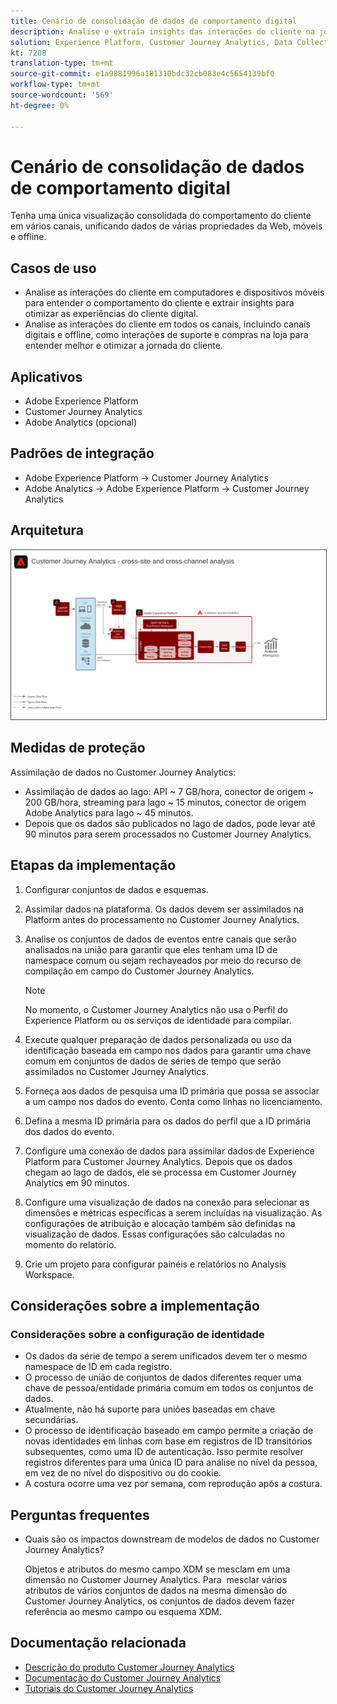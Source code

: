 ```yaml
---
title: Cenário de consolidação de dados de comportamento digital
description: Analise e extraia insights das interações do cliente na jornada do cliente.
solution: Experience Platform, Customer Journey Analytics, Data Collection
kt: 7208
translation-type: tm+mt
source-git-commit: e1a9881996a181310bdc32cb083e4c5654139bf0
workflow-type: tm+mt
source-wordcount: '569'
ht-degree: 0%

---
```



# Cenário de consolidação de dados de comportamento digital

Tenha uma única visualização consolidada do comportamento do cliente em vários canais, unificando dados de várias propriedades da Web, móveis e offline.

## Casos de uso

* Analise as interações do cliente em computadores e dispositivos móveis para entender o comportamento do cliente e extrair insights para otimizar as experiências do cliente digital.
* Analise as interações do cliente em todos os canais, incluindo canais digitais e offline, como interações de suporte e compras na loja para entender melhor e otimizar a jornada do cliente. 

## Aplicativos

* Adobe Experience Platform
* Customer Journey Analytics
* Adobe Analytics (opcional)

## Padrões de integração

* Adobe Experience Platform → Customer Journey Analytics
* Adobe Analytics → Adobe Experience Platform → Customer Journey Analytics

## Arquitetura

<img src="assets/CJA.svg" alt="Arquitetura de referência para o Customer Journey Analytics Blueprint" style="border:1px solid #4a4a4a" />

## Medidas de proteção

Assimilação de dados no Customer Journey Analytics:

* Assimilação de dados ao lago: API ~ 7 GB/hora, conector de origem ~ 200 GB/hora, streaming para lago ~ 15 minutos, conector de origem Adobe Analytics para lago ~ 45 minutos.
* Depois que os dados são publicados no lago de dados, pode levar até 90 minutos para serem processados no Customer Journey Analytics.

## Etapas da implementação

1. Configurar conjuntos de dados e esquemas.
1. Assimilar dados na plataforma.
Os dados devem ser assimilados na Platform antes do processamento no Customer Journey Analytics.
1. Analise os conjuntos de dados de eventos entre canais que serão analisados na união para garantir que eles tenham uma ID de namespace comum ou sejam rechaveados por meio do recurso de compilação em campo do Customer Journey Analytics. 

   >[!NOTE]
   >
   >No momento, o Customer Journey Analytics não usa o Perfil do Experience Platform ou os serviços de identidade para compilar.

1. Execute qualquer preparação de dados personalizada ou uso da identificação baseada em campo nos dados para garantir uma chave comum em conjuntos de dados de séries de tempo que serão assimilados no Customer Journey Analytics.
1. Forneça aos dados de pesquisa uma ID primária que possa se associar a um campo nos dados do evento. Conta como linhas no licenciamento.
1. Defina a mesma ID primária para os dados do perfil que a ID primária dos dados do evento.
1. Configure uma conexão de dados para assimilar dados de Experience Platform para Customer Journey Analytics. Depois que os dados chegam ao lago de dados, ele se processa em Customer Journey Analytics em 90 minutos.
1. Configure uma visualização de dados na conexão para selecionar as dimensões e métricas específicas a serem incluídas na visualização. As configurações de atribuição e alocação também são definidas na visualização de dados. Essas configurações são calculadas no momento do relatório.
1. Crie um projeto para configurar painéis e relatórios no Analysis Workspace.

## Considerações sobre a implementação

### Considerações sobre a configuração de identidade

* Os dados da série de tempo a serem unificados devem ter o mesmo namespace de ID em cada registro.
* O processo de união de conjuntos de dados diferentes requer uma chave de pessoa/entidade primária comum em todos os conjuntos de dados.
* Atualmente, não há suporte para uniões baseadas em chave secundárias.
* O processo de identificação baseado em campo permite a criação de novas identidades em linhas com base em registros de ID transitórios subsequentes, como uma ID de autenticação. Isso permite resolver registros diferentes para uma única ID para análise no nível da pessoa, em vez de no nível do dispositivo ou do cookie.
* A costura ocorre uma vez por semana, com reprodução após a costura.

## Perguntas frequentes

* Quais são os impactos downstream de modelos de dados no Customer Journey Analytics?

   Objetos e atributos do mesmo campo XDM se mesclam em uma dimensão no Customer Journey Analytics. Para  mesclar vários atributos de vários conjuntos de dados na mesma dimensão do Customer Journey Analytics, os conjuntos de dados devem fazer referência ao mesmo campo ou esquema XDM.

## Documentação relacionada

* [Descrição do produto Customer Journey Analytics](https://helpx.adobe.com/legal/product-descriptions/customer-journey-analytics.html)
* [Documentação do Customer Journey Analytics](https://experienceleague.adobe.com/docs/customer-journey-analytics.html)
* [Tutoriais do Customer Journey Analytics](https://experienceleague.adobe.com/docs/customer-journey-analytics-learn/tutorials/overview.html)




